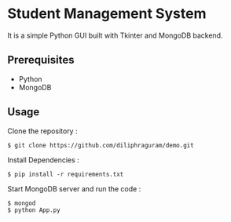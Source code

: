 # Student Management System

It is a simple Python GUI built with Tkinter and MongoDB backend.

## Prerequisites
- Python
- MongoDB

## Usage
 Clone the repository :
```
$ git clone https://github.com/diliphraguram/demo.git
```
 Install Dependencies :
```
$ pip install -r requirements.txt
```
 Start MongoDB server and run the code :
```
$ mongod
$ python App.py
```






